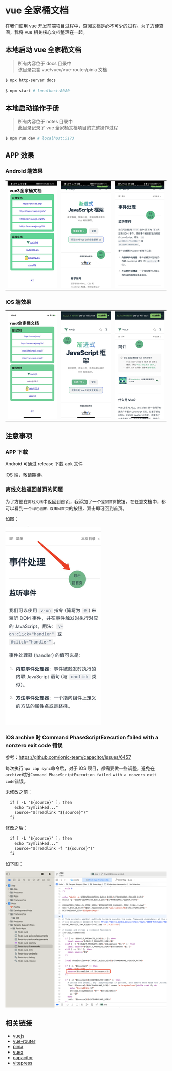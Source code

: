 # vue 全家桶文档

在我们使用 vue 开发前端项目过程中，查阅文档是必不可少的过程。为了方便查阅，我将 vue 相关核心文档整理在一起。

## 本地启动 vue 全家桶文档

> 所有内容位于 docs 目录中  
> 该目录包含 vue/vuex/vue-router/pinia 文档

```bash
$ npx http-server docs

$ npm start # localhost:8080
```

## 本地启动操作手册

> 所有内容位于 notes 目录中  
> 此目录记录了 vue 全家桶文档项目的完整操作过程

```bash
$ npm run dev # localhost:5173
```

## APP 效果

### Android 端效果

<table>
  <tr>
    <td><img src='./files/assets/ad-01.jpeg' style="width: 300px"/></td>
    <td><img src='./files/assets/ad-02.jpeg' style="width: 300px"/></td>
    <td><img src='./files/assets/ad-03.jpeg' style="width: 300px"/></td>
  </tr>
</table>

### iOS 端效果

<table>
  <tr>
    <td><img src='./files/assets/ios-01.jpeg' style="width: 300px"/></td>
    <td><img src='./files/assets/ios-02.jpeg' style="width: 300px"/></td>
    <td><img src='./files/assets/ios-03.jpeg' style="width: 300px"/></td>
  </tr>
</table>

## 注意事项

### APP 下载

Android 可通过 release 下载 apk 文件

iOS 端，敬请期待。

### 离线文档返回首页的问题

为了方便在`离线文档`中返回到首页，我添加了一个`返回首页`按钮，在任意文档中，都可以看到一个`绿色圆形 双击回首页`的按钮，双击即可回到首页。

如图：

<img src='./files/assets/back-home-btn.jpeg' style="width: 300px"/>

### iOS archive 时 Command PhaseScriptExecution failed with a nonzero exit code 错误

参考：https://github.com/ionic-team/capacitor/issues/6457

每次执行`npx cap sync`命令后，对于 iOS 项目，都需要做一些调整，避免在`archive`时报`Command PhaseScriptExecution failed with a nonzero exit code`错误。

未修改之前：

```
  if [ -L "${source}" ]; then
    echo "Symlinked..."
    source="$(readlink "${source}")"
  fi
```

修改之后：

```
  if [ -L "${source}" ]; then
    echo "Symlinked..."
    source="$(readlink -f "${source}")"
  fi
```

如下图：

![修改代码](./files/assets/xcode-error.png)

## 相关链接

- [vuejs](https://cn.vuejs.org/)
- [vue-router](https://router.vuejs.org/zh/)
- [pinia](https://pinia.vuejs.org/zh/)
- [vuex](https://vuex.vuejs.org/zh/)
- [capacitor](https://capacitorjs.com/)
- [vitepress](https://vitepress.dev/zh/)
